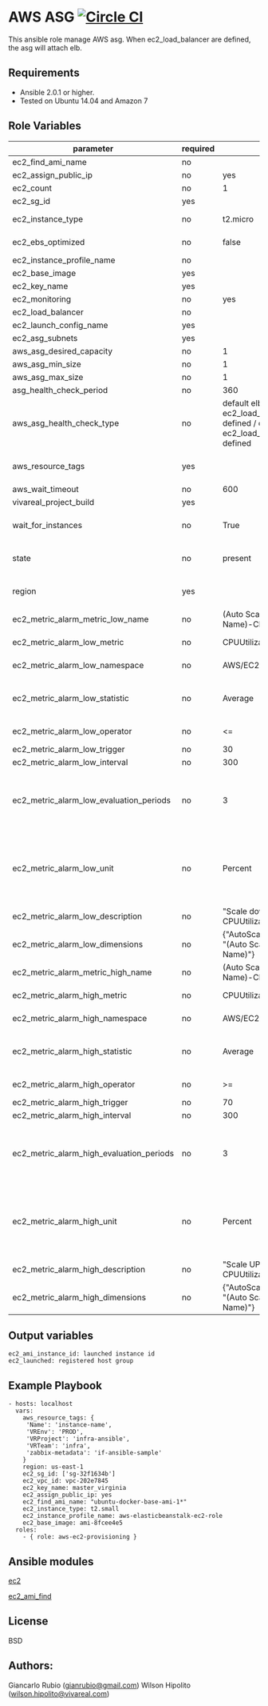 AWS ASG  [![Circle CI](https://circleci.com/gh/VivaReal/ansible-aws-asg/tree/master.svg?style=svg&circle-token=39ff1e2f2d1e1e9fc23cca130dca267e0c3348a1)](https://circleci.com/gh/VivaReal/ansible-aws-asg/tree/master)
=========

This ansible role manage AWS asg.
When ec2_load_balancer are defined, the asg will attach elb.

Requirements
------------

- Ansible 2.0.1 or higher.
- Tested on Ubuntu 14.04 and Amazon 7

Role Variables
--------------

| parameter             | required | default | choices | comments |
| --------------------- | -------- | ------- | -------- |-------- |
| ec2_find_ami_name                   |  no     |         || ami name to find. ex. ubuntu-docker-base-ami-1* |
| ec2_assign_public_ip                   |   no    |    yes     |yes, no|  when provisioning within vpc, assign a public IP address. |
| ec2_count                   |  no     |     1    || number of instances to launch|
| ec2_sg_id                   |   yes    |         || security group id (or list of ids) to use with the instance |
| ec2_instance_type                   |   no    |     t2.micro    || instance type to use for the instance, see http://docs.aws.amazon.com/AWSEC2/latest/UserGuide/instance-types.html|
| ec2_ebs_optimized  | no  |  false ||  whether instance is using optimized EBS volumes, see http://docs.aws.amazon.com/AWSEC2/latest/UserGuide/EBSOptimized.html|
| ec2_instance_profile_name |  no |   ||  Name of the IAM instance profile to use. Recommended to use aws-elasticbeanstalk-ec2-role |
| ec2_base_image  |  yes |   ||  ami ID to use for the instance. Only use when ec2_find_ami_name is blank. |
| ec2_key_name | yes  |   |   |key pair to use on the instance|
| ec2_monitoring  |  no | yes  | yes, no |  enable detailed monitoring (CloudWatch) for instance |
| ec2_load_balancer | no | | | List of ELB names to use for the group |
| ec2_launch_config_name | yes | | | Name of the Launch configuration to use for the group. See the ec2_lc module for managing these. |
| ec2_asg_subnets | yes | | | List of VPC subnets to use|
| aws_asg_desired_capacity | no | 1 | | Desired number of instances in group, if unspecified then the current group value will be used.|
| aws_asg_min_size | no | 1 | | Minimum number of instances in group, if unspecified then the current group value will be used.|
| aws_asg_max_size | no | 1 | | Maximum number of instances in group, if unspecified then the current group value will be used.|
| asg_health_check_period | no | 360 | | |
| aws_asg_health_check_type | no | default elb when ec2_load_balancer is defined / default ec2 when ec2_load_balancer is not defined | | The service you want the health status from, Amazon EC2 or Elastic Load Balancer.|
| aws_resource_tags  | yes  |   | | a hash/dictionary of tags to add to the new instance or for starting/stopping instance by tag; '{"key":"value"}' and '{"VREnv":"PROD","VRProject":"sample","VRTeam":"infra", "Name":"ami name"}' |
| aws_wait_timeout | no | 600 | |  how long before wait gives up, in seconds |
| vivareal_project_build | yes | | |  ASG name |
| wait_for_instances | no  | True | | Wait for the ASG instances to be in a ready state before exiting. If instances are behind an ELB, it will wait until the ELB determines all instances have a lifecycle_state of "InService" and a health_status of "Healthy".|  
| state |  no |  present |present, absent,running, stopped| create or terminate instances  |
| region |  yes |   || The AWS region to use. Must be specified if ec2_url is not used. If not specified then the value of the EC2_REGION environment variable, if any, is used. See http://docs.aws.amazon.com/general/latest/gr/rande.html#ec2_region  |
| ec2_metric_alarm_metric_low_name | no | (Auto Scaling Group Name)-CPU-LOW | | The name of the cloudwatch alarm that will be created |
| ec2_metric_alarm_low_metric | no | CPUUtilization | | What metric cloudwatch will monitor (Ref: http://docs.aws.amazon.com/AmazonCloudWatch/latest/DeveloperGuide/CW_Support_For_AWS.html) |
| ec2_metric_alarm_low_namespace | no | AWS/EC2 | | CloudWatch namespaces are containers for metrics. Metrics in different namespaces are isolated from each other|
| ec2_metric_alarm_low_statistic | no | Average | Minimum, Maximum, Sum, Average, SampleCount| Statistics are metric data aggregations over specified periods of time. |
| ec2_metric_alarm_low_operator| no | <= | =, >, <, >=, <=| The arithmetic operation to use when comparing the specified Statistic and Threshold. The specified Statistic value is used as the first operand.|
| ec2_metric_alarm_low_trigger| no | 30 | | Sets the min/max bound for triggering the alarm.|
| ec2_metric_alarm_low_interval| no | 300 | | The time (in seconds) between metric evaluations.|
| ec2_metric_alarm_low_evaluation_periods| no | 3 | The number of times in which the metric is evaluated before final calculation. |
| ec2_metric_alarm_low_unit| no | Percent | Seconds, Bytes, Bits, Percent, Count,  Bytes/Second, Bits/Second, Count/Second, None | The threshold's unit of measurement. |
| ec2_metric_alarm_low_description | no | "Scale down ASG if CPUUtilization is <= 30" | |
| ec2_metric_alarm_low_dimensions | no | {"AutoScalingGroupName": "(Auto Scaling Group Name)"} | | Describes to what the alarm is applied|
| ec2_metric_alarm_metric_high_name | no | (Auto Scaling Group Name)-CPU-HIGH | | The name of the cloudwatch alarm that will be created |
| ec2_metric_alarm_high_metric | no | CPUUtilization | | What metric cloudwatch will monitor (Ref: http://docs.aws.amazon.com/AmazonCloudWatch/latest/DeveloperGuide/CW_Support_For_AWS.html) |
| ec2_metric_alarm_high_namespace | no | AWS/EC2 | | CloudWatch namespaces are containers for metrics. Metrics in different namespaces are isolated from each other|
| ec2_metric_alarm_high_statistic | no | Average | Minimum, Maximum, Sum, Average, SampleCount| Statistics are metric data aggregations over specified periods of time. |
| ec2_metric_alarm_high_operator | no | >= | =, >, <, >=, <=| The arithmetic operation to use when comparing the specified Statistic and Threshold. The specified Statistic value is used as the first operand.|
| ec2_metric_alarm_high_trigger| no | 70 | | Sets the min/max bound for triggering the alarm.|
| ec2_metric_alarm_high_interval| no | 300 | | The time (in seconds) between metric evaluations.|
| ec2_metric_alarm_high_evaluation_periods | no | 3 | The number of times in which the metric is evaluated before final calculation. |
| ec2_metric_alarm_high_unit | no | Percent | Seconds, Bytes, Bits, Percent, Count,  Bytes/Second, Bits/Second, Count/Second, None | The threshold's unit of measurement. |
| ec2_metric_alarm_high_description | no | "Scale UP ASG if CPUUtilization is >= 70" | |
| ec2_metric_alarm_high_dimensions | no | {"AutoScalingGroupName": "(Auto Scaling Group Name)"} | | Describes to what the alarm is applied|

Output variables
--------------
    ec2_ami_instance_id: launched instance id
    ec2_launched: registered host group



Example Playbook
----------------


    - hosts: localhost
      vars:
        aws_resource_tags: {
         'Name': 'instance-name',
         'VREnv': 'PROD',
         'VRProject': 'infra-ansible',
         'VRTeam': 'infra',
         'zabbix-metadata': 'if-ansible-sample'
        }
        region: us-east-1
        ec2_sg_id: ['sg-32f1634b']
        ec2_vpc_id: vpc-202e7845
        ec2_key_name: master_virginia
        ec2_assign_public_ip: yes
        ec2_find_ami_name: "ubuntu-docker-base-ami-1*"
        ec2_instance_type: t2.small
        ec2_instance_profile_name: aws-elasticbeanstalk-ec2-role
        ec2_base_image: ami-8fcee4e5
      roles:
        - { role: aws-ec2-provisioning }

Ansible modules
--------------
[ec2](http://docs.ansible.com/ansible/ec2_module.html)

[ec2_ami_find](http://docs.ansible.com/ansible/ec2_ami_find_module.html)


License
-------

BSD

Authors:
------------------

Giancarlo Rubio (<gianrubio@gmail.com>)
Wilson Hipolito (<wilson.hipolito@vivareal.com>)
